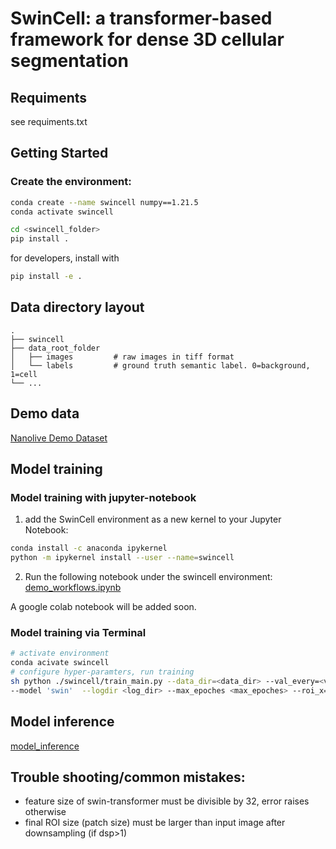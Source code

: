 # SwinCell: a transformer-based framework for dense 3D cellular segmentation 


## Requiments
see requiments.txt
## Getting Started
### Create the environment:
```bash
conda create --name swincell numpy==1.21.5
conda activate swincell
```
```bash
cd <swincell_folder>
pip install .
```
for developers, install with
```bash
pip install -e .
```


<!-- ### Install with pip
```bash
pip install swincell
``` -->
## Data directory layout
    .
    ├── swincell
    ├── data_root_folder                    
    │   ├── images         # raw images in tiff format
    │   └── labels         # ground truth semantic label. 0=background, 1=cell
    └── ...
## Demo data
[Nanolive Demo Dataset](https://brookhavenlab-my.sharepoint.com/:f:/g/personal/xzhang4_bnl_gov/EsDdL48uEmRKskKE5OCOX4cBaOXSdmS-YGWDxlS7_lgExA?e=WyDpCh)
## Model training
### Model training with jupyter-notebook
1. add the SwinCell environment as a new kernel to your Jupyter Notebook: 
```bash
conda install -c anaconda ipykernel
python -m ipykernel install --user --name=swincell
```
2. Run the following notebook under the swincell environment:
[demo_workflows.ipynb](https://github.com/xzhang0123/SwinCell/blob/main/swincell/notebooks/training_and_prediction_pipeline.ipynb)

A google colab notebook will be added soon.
### Model training via Terminal
```bash
# activate environment
conda acivate swincell
# configure hyper-paramters, run training
sh python ./swincell/train_main.py --data_dir=<data_dir> --val_every=<valid_every_N_ephochs> 
--model 'swin'  --logdir <log_dir> --max_epoches <max_epoches> --roi_x=<roi_x> --roi_y=<roi_y> --roi_z=<roi_z>

```
## Model inference
[model_inference](https://github.com/xzhang0123/SwinCell/blob/main/swincell/notebooks/)

## Trouble shooting/common mistakes:
* feature size of swin-transformer must be divisible by 32, error raises otherwise
* final ROI size (patch size) must be larger than input image after downsampling (if dsp>1)